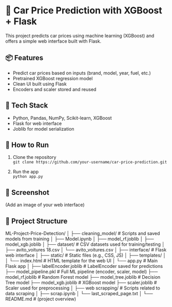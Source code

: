 # 🚗 Car Price Prediction with XGBoost + Flask

This project predicts car prices using machine learning (XGBoost) and offers a simple web interface built with Flask.

## 📦 Features

- Predict car prices based on inputs (brand, model, year, fuel, etc.)
- Pretrained XGBoost regression model
- Clean UI built using Flask
- Encoders and scaler stored and reused

## 🧠 Tech Stack

- Python, Pandas, NumPy, Scikit-learn, XGBoost
- Flask for web interface
- Joblib for model serialization

## 🏁 How to Run

1. Clone the repository  
   `git clone https://github.com/your-username/car-price-prediction.git`

2. Run the app  
   `python app.py`

## 📸 Screenshot

(Add an image of your web interface)

## 📁 Project Structure

ML-Project-Price-Detection/
│
├── cleaning_model/                  # Scripts and saved models from training
│   ├── Model.ipynb
│   ├── model_rf.joblib
│   ├── model_xgb.joblib
│
├── dataset/                         # CSV datasets used for training/testing
│   ├── avito_voitures 18.csv
│   └── avito_voitures.csv
│
├── interface/                       # Flask web interface
│   ├── static/                      # Static files (e.g., CSS, JS)
│   ├── templates/
│   │   └── index.html               # HTML template for the web UI
│   └── app.py                       # Main Flask app
│
├── labelEncoder.joblib              # LabelEncoder saved for predictions
├── model_pipeline.pkl               # Full ML pipeline (encoder, scaler, model)
├── model_rf.joblib                  # Random Forest model
├── model_tree.joblib                # Decision Tree model
├── model_xgb.joblib                 # XGBoost model
├── scaler.joblib                    # Scaler used for preprocessing
│
├── web scrapping/                   # Scripts related to data scraping
│   ├── scrap.ipynb
│   └── last_scraped_page.txt
│
└── README.md                        # (project overview)




